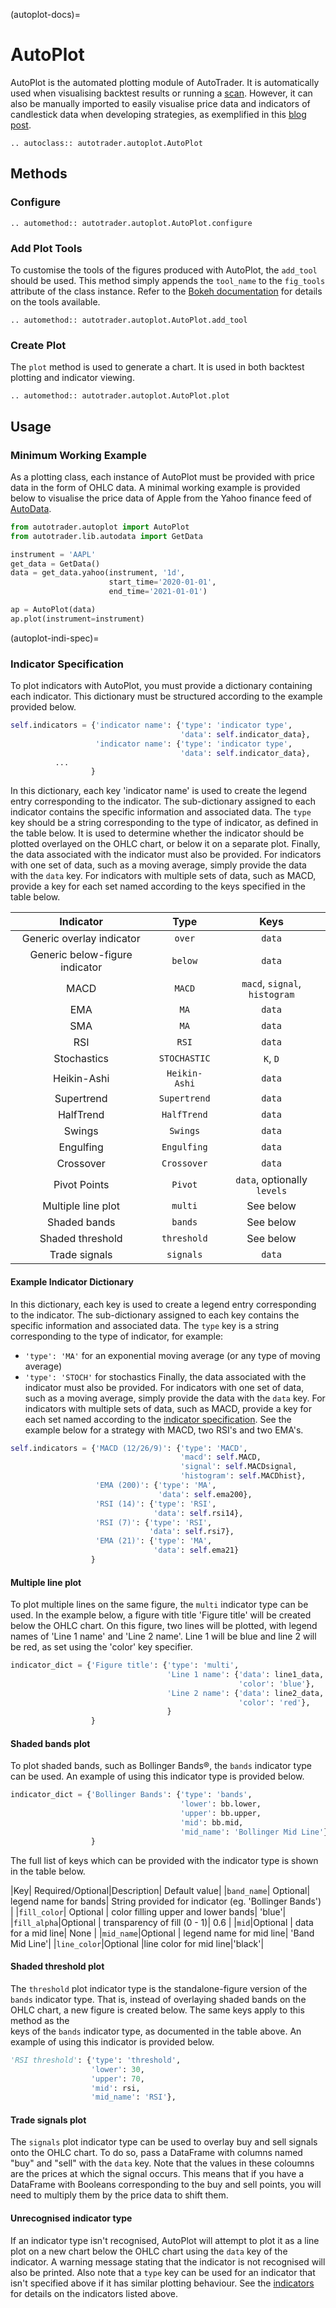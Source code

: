 (autoplot-docs)=
# AutoPlot

AutoPlot is the automated plotting module of AutoTrader. It is automatically used when visualising backtest results
or running a [scan](/AutoTrader/2021/09/27/developing-scanner.html). However, it can also be manually imported to 
easily visualise price data and indicators of candlestick data when developing strategies, as exemplified in this 
[blog post](/AutoTrader/2021/09/17/using-indiview.html).


```{eval-rst}
.. autoclass:: autotrader.autoplot.AutoPlot
```


## Methods

### Configure

```{eval-rst}
.. automethod:: autotrader.autoplot.AutoPlot.configure
```


### Add Plot Tools
To customise the tools of the figures produced with AutoPlot, the `add_tool`
should be used. This method simply appends the `tool_name` to the `fig_tools`
attribute of the class instance. Refer to the 
[Bokeh documentation](https://docs.bokeh.org/en/latest/docs/user_guide/tools.html) for details on the tools available.

```{eval-rst}
.. automethod:: autotrader.autoplot.AutoPlot.add_tool
```


### Create Plot

The `plot` method is used to generate a chart. It is used in both backtest plotting and indicator viewing. 

```{eval-rst}
.. automethod:: autotrader.autoplot.AutoPlot.plot
```






## Usage

### Minimum Working Example
As a plotting class, each instance of AutoPlot must be provided with price data in the form of OHLC data. A minimal 
working example is provided below to visualise the price data of Apple from the Yahoo finance feed of 
[AutoData](autodata-docs). 

```py
from autotrader.autoplot import AutoPlot
from autotrader.lib.autodata import GetData

instrument = 'AAPL'
get_data = GetData()
data = get_data.yahoo(instrument, '1d', 
                      start_time='2020-01-01', 
                      end_time='2021-01-01')

ap = AutoPlot(data)
ap.plot(instrument=instrument)
```


(autoplot-indi-spec)=
### Indicator Specification
To plot indicators with AutoPlot, you must provide a dictionary containing each indicator. This dictionary must be structured
according to the example provided below. 

```python
self.indicators = {'indicator name': {'type': 'indicator type',
                                      'data': self.indicator_data},
                   'indicator name': {'type': 'indicator type',
                                      'data': self.indicator_data},
		  ...
                  }

```

In this dictionary, each key 'indicator name' is used to create the legend entry corresponding to the 
indicator. The sub-dictionary assigned to each indicator contains the specific information and associated data. The `type` 
key should be a string corresponding to the type of indicator, as defined in the table below. It is used to determine whether 
the indicator should be plotted overlayed on the OHLC chart, or below it on a separate plot. Finally, the data associated with 
the indicator must also be provided. For indicators with one set of data, such as a moving average, simply provide the data with 
the `data` key. For indicators with multiple sets of data, such as MACD, provide a key for each set named according to the keys
specified in the table below.


| Indicator     | Type   | Keys                                  |
| :-----------: |:------:| :-----------------------------------: |
| Generic overlay indicator | `over` | `data` |
| Generic below-figure indicator | `below` | `data` |
| MACD          |`MACD`  | `macd`, `signal`, `histogram`         |
| EMA           | `MA`   | `data`                                |
| SMA           | `MA`   | `data`|
| RSI | `RSI`| `data`|
| Stochastics |`STOCHASTIC`|`K`, `D`|
| Heikin-Ashi |`Heikin-Ashi`| `data`|
|Supertrend|`Supertrend`|`data`|
|HalfTrend|`HalfTrend`|`data`|
|Swings|`Swings`|`data`|
|Engulfing|`Engulfing`|`data`|
|Crossover|`Crossover`|`data`|
|Pivot Points| `Pivot` | `data`, optionally `levels` | 
|Multiple line plot |`multi`| See below |
|Shaded bands|`bands`| See below |
|Shaded threshold| `threshold`| See below |
|Trade signals|`signals`| `data` |



#### Example Indicator Dictionary
In this dictionary, each key is used to create a legend entry corresponding to the indicator. The sub-dictionary
assigned to each key contains the specific information and associated data. The `type` key is a string corresponding
to the type of indicator, for example:
- `'type': 'MA'` for an exponential moving average (or any type of moving average)
- `'type': 'STOCH'` for stochastics
Finally, the data associated with the indicator must also be provided. For indicators with one set of data, such as a moving average,
simply provide the data with the `data` key. For indicators with multiple sets of data, such as MACD, provide a key for each set named
according to the [indicator specification](autoplot-indi-spec).
See the example below for a strategy with MACD, two RSI's and two EMA's.

```python
self.indicators = {'MACD (12/26/9)': {'type': 'MACD',
                                      'macd': self.MACD,
                                      'signal': self.MACDsignal,
                                      'histogram': self.MACDhist},
                   'EMA (200)': {'type': 'MA',
                                 'data': self.ema200},
                   'RSI (14)': {'type': 'RSI',
                                'data': self.rsi14},
                   'RSI (7)': {'type': 'RSI',
                               'data': self.rsi7},
                   'EMA (21)': {'type': 'MA',
                                'data': self.ema21}
                  }
```



#### Multiple line plot
To plot multiple lines on the same figure, the `multi` indicator type can be used. In the example below, a figure with
title 'Figure title' will be created below the OHLC chart. On this figure, two lines will be plotted, with legend names
of 'Line 1 name' and 'Line 2 name'. Line 1 will be blue and line 2 will be red, as set using the 'color' key specifier.

```python
indicator_dict = {'Figure title': {'type': 'multi',
                                   'Line 1 name': {'data': line1_data,
                                                   'color': 'blue'},
                                   'Line 2 name': {'data': line2_data,
                                                   'color': 'red'},
                                   }
                  }
```

#### Shaded bands plot
To plot shaded bands, such as Bollinger Bands&reg;, the `bands` indicator type can be used. An example of using this indicator
type is provided below. 

```python
indicator_dict = {'Bollinger Bands': {'type': 'bands',
                                      'lower': bb.lower,
                                      'upper': bb.upper,
                                      'mid': bb.mid,
                                      'mid_name': 'Bollinger Mid Line'},
                  }
```

The full list of keys which can be provided with the indicator type is shown in the table below.

|Key| Required/Optional|Description| Default value|
|`band_name`| Optional| legend name for bands| String provided for indicator (eg. 'Bollinger Bands') |
|`fill_color`| Optional | color filling upper and lower bands| 'blue'|
|`fill_alpha`|Optional | transparency of fill (0 - 1)| 0.6 |
|`mid`|Optional |  data for a mid line| None |
|`mid_name`|Optional | legend name for mid line| 'Band Mid Line'|
|`line_color`|Optional |line color for mid line|'black'|


#### Shaded threshold plot
The `threshold` plot indicator type is the standalone-figure version of the `bands` indicator type. That is, instead of 
overlaying shaded bands on the OHLC chart, a new figure is created below. The same keys apply to this method as the  
keys of the `bands` indicator type, as documented in the table above. An example of using this indicator is provided
below.

```python
'RSI threshold': {'type': 'threshold',
                  'lower': 30,
                  'upper': 70,
                  'mid': rsi,
                  'mid_name': 'RSI'},
```

#### Trade signals plot
The `signals` plot indicator type can be used to overlay buy and sell signals onto the OHLC chart. To do so,
pass a DataFrame with columns named "buy" and "sell" with the `data` key. Note that the values in these coloumns 
are the prices at which the signal occurs. This means that if you have a DataFrame with Booleans corresponding to 
the buy and sell points, you will need to multiply them by the price data to shift them.



#### Unrecognised indicator type

If an indicator type isn't recognised, AutoPlot will attempt to plot it as a line plot on a new chart below the OHLC 
chart using the `data` key of the indicator. A warning message stating that the indicator is not recognised will 
also be printed. Also note that a `type` key can be used for an indicator that isn't specified above if it has 
similar plotting behaviour. See the [indicators](autoplot-indi-spec) for details on the indicators listed above.
